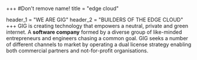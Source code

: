 +++
#Don't remove name!
title = "edge cloud"

header_1 = "WE ARE GIG"
header_2 = "BUILDERS OF THE EDGE CLOUD"
+++
GIG is creating technology that empowers a neutral, private and green internet. A **software company** formed by a diverse group of like-minded entrepreneurs and engineers chasing a common goal. GIG seeks a number of different channels to market by operating a dual license strategy enabling both commercial partners and not-for-profit organisations.
